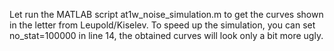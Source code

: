 Let run the MATLAB script at1w_noise_simulation.m to get the curves shown in the letter from Leupold/Kiselev.
To speed up the simulation, you can set no_stat=100000 in line 14, the obtained curves will look only a bit more ugly.
